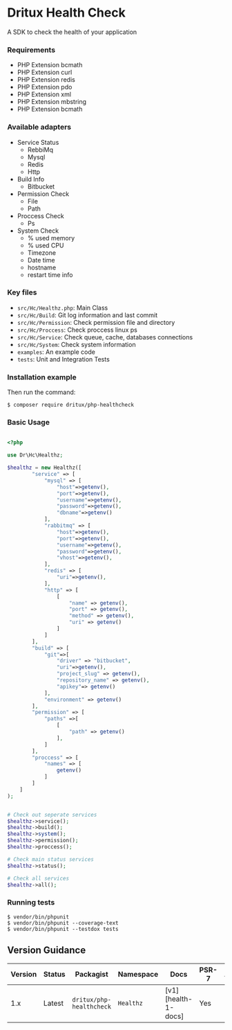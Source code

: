 # Dritux Health Check
A SDK to check the health of your application


### Requirements

- PHP Extension bcmath
- PHP Extension curl
- PHP Extension redis
- PHP Extension pdo
- PHP Extension xml
- PHP Extension mbstring
- PHP Extension bcmath

### Available adapters

* Service Status
    - RebbiMq
    - Mysql
    - Redis
    - Http
* Build Info
    - Bitbucket
* Permission Check
    - File
    - Path
* Proccess Check
    - Ps
* System Check
    - % used memory
    - % used CPU
    - Timezone
    - Date time
    - hostname
    - restart time info



### Key files

* `src/Hc/Healthz.php`: Main Class
* `src/Hc/Build`: Git log information and last commit
* `src/Hc/Permission`: Check permission file and directory
* `src/Hc/Proccess`: Check proccess linux ps
* `src/Hc/Service`: Check queue, cache, databases connections
* `src/Hc/System`: Check system information
* `examples`: An example code
* `tests`: Unit and Integration Tests


### Installation example
Then run the command:
```
$ composer require dritux/php-healthcheck
```


### Basic Usage
```php

<?php

use Dr\Hc\Healthz;

$healthz = new Healthz([
        "service" => [
            "mysql" => [
                "host"=>getenv(),
                "port"=>getenv(),
                "username"=>getenv(),
                "password"=>getenv(),
                "dbname"=>getenv()
            ],
            "rabbitmq" => [
                "host"=>getenv(),
                "port"=>getenv(),
                "username"=>getenv(),
                "password"=>getenv(),
                "vhost"=>getenv(),
            ],
            "redis" => [
                "uri"=>getenv(),
            ],
            "http" => [
                [
                    "name" => getenv(),
                    "port" => getenv(),
                    "method" => getenv(),
                    "uri" => getenv()
                ]
            ]
        ],
        "build" => [
            "git"=>[
                "driver" => "bitbucket",
                "uri"=>getenv(),
                "project_slug" => getenv(),
                "repository_name" => getenv(),
                "apikey"=> getenv()
            ],
            "environment" => getenv()
        ],
        "permission" => [
            "paths" =>[
                [
                    "path" => getenv()
                ],
            ]
        ],
        "proccess" => [
            "names" => [
                getenv()
            ]
        ]
    ]
);


# Check out seperate services
$healthz->service();
$healthz->build();
$healthz->system();
$healthz->permission();
$healthz->proccess();

# Check main status services
$healthz->status();

# Check all services
$healthz->all();

```


### Running tests

```
$ vendor/bin/phpunit
$ vendor/bin/phpunit --coverage-text
$ vendor/bin/phpunit --testdox tests
```


## Version Guidance

| Version | Status  | Packagist               | Namespace    | Docs                | PSR-7 | PHP Version |
|---------|---------|-------------------------|--------------|---------------------|-------|-------------|
| 1.x     | Latest  | `dritux/php-healthcheck` | `Healthz`    | [v1][health-1-docs] | Yes   | >= 7.0      |
